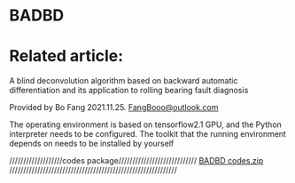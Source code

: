 
# BADBD
# Related article:
 A blind deconvolution algorithm based on backward automatic differentiation and its application to rolling bearing fault diagnosis

Provided by    Bo Fang   2021.11.25.       FangBooo@outlook.com

The operating environment is based on tensorflow2.1 GPU, and the Python interpreter needs to be configured. The toolkit that the running environment depends on needs to be installed by yourself

///////////////////codes package////////////////////////////
[BADBD codes.zip](https://github.com/FangBo-0219/BADBD/files/7599847/BADBD.codes.zip)
////////////////////////////////////////////////////////////


